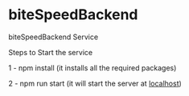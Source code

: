 # biteSpeedBackend
biteSpeedBackend Service

Steps to Start the service

1 - npm install  (it installs all the required packages)

2 - npm run start (it will start the server at [localhost](http://localhost:3000/)) 
